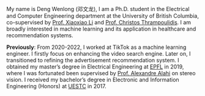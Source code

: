 My name is Deng Wenlong (邓文龙), I am a Ph.D. student in the Electrical and Computer Engineering department at the University of British Columbia, co-supervised by [Prof. Xiaoxiao Li](https://tea.ece.ubc.ca/) and [Prof. Christos Thrampoulidis](https://sites.google.com/view/cthrampo). I am broadly interested in machine learning and its application in healthcare and recommendation systems.

**Previously**: From 2020-2022, I worked at TikTok as a machine learning engineer. I firstly focus on enhancing the video search engine. Later on, I transitioned to refining the advertisement recommendation system.  I obtained my master’s degree in Electrical Engineering at [EPFL](https://www.epfl.ch/en/) in 2019, where I was fortunated been supervised by [Prof. Alexandre Alahi](https://people.epfl.ch/alexandre.alahi/?lang=en) on stereo vision. I received my bachelor’s degree in Electronic and Information Engineering (Honors) at
[UESTC](https://en.uestc.edu.cn/) in 2017. 
